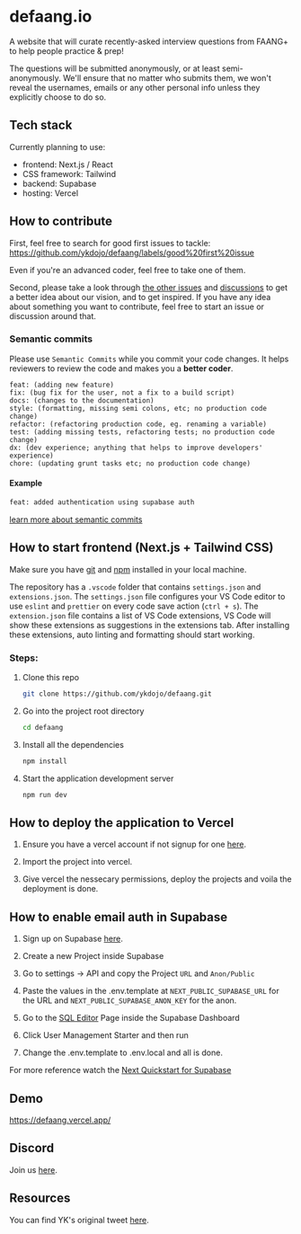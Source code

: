 # defaang.io

A website that will curate recently-asked interview questions from FAANG+ to help people practice &amp; prep!

The questions will be submitted anonymously, or at least semi-anonymously. We'll ensure that no matter who submits them, we won't reveal the usernames, emails or any other personal info unless they explicitly choose to do so.

## Tech stack

Currently planning to use:

- frontend: Next.js / React
- CSS framework: Tailwind
- backend: Supabase
- hosting: Vercel

## How to contribute

First, feel free to search for good first issues to tackle: https://github.com/ykdojo/defaang/labels/good%20first%20issue

Even if you're an advanced coder, feel free to take one of them.

Second, please take a look through [the other issues](https://github.com/ykdojo/defaang/issues) and [discussions](https://github.com/ykdojo/defaang/discussions) to get a better idea about our vision, and to get inspired. If you have any idea about something you want to contribute, feel free to start an issue or discussion around that.

### Semantic commits

Please use `Semantic Commits` while you commit your code changes. It helps reviewers to review the code and makes you a **better coder**.

```feat: (new feature for the user, not a new feature for build script)
feat: (adding new feature)
fix: (bug fix for the user, not a fix to a build script)
docs: (changes to the documentation)
style: (formatting, missing semi colons, etc; no production code change)
refactor: (refactoring production code, eg. renaming a variable)
test: (adding missing tests, refactoring tests; no production code change)
dx: (dev experience; anything that helps to improve developers' experience)
chore: (updating grunt tasks etc; no production code change)
```

#### Example

```bash
feat: added authentication using supabase auth
```

[learn more about semantic commits](https://www.conventionalcommits.org/en/v1.0.0/)

## How to start frontend (Next.js + Tailwind CSS)

Make sure you have [git](https://git-scm.com/) and [npm](https://docs.npmjs.com/cli/init) installed in your local machine.

The repository has a `.vscode` folder that contains `settings.json` and `extensions.json`. The `settings.json` file configures your VS Code editor to use `eslint` and `prettier` on every code save action (`ctrl + s`). The `extension.json` file contains a list of VS Code extensions, VS Code will show these extensions as suggestions in the extensions tab. After installing these extensions, auto linting and formatting should start working.

### Steps:

1. Clone this repo

   ```sh
   git clone https://github.com/ykdojo/defaang.git
   ```

2. Go into the project root directory

   ```sh
   cd defaang
   ```

3. Install all the dependencies

   ```sh
   npm install
   ```

4. Start the application development server

   ```sh
   npm run dev
   ```

## How to deploy the application to Vercel

1. Ensure you have a vercel account if not signup for one [here](https://vercel.com/).

2. Import the project into vercel.

3. Give vercel the nessecary permissions, deploy the projects and voila the deployment is done.

## How to enable email auth in Supabase

1. Sign up on Supabase [here](https://supabase.com/).

2. Create a new Project inside Supabase

3. Go to settings -> API and copy the Project `URL` and `Anon/Public`

4. Paste the values in the .env.template at `NEXT_PUBLIC_SUPABASE_URL` for the URL and `NEXT_PUBLIC_SUPABASE_ANON_KEY` for the anon.

5. Go to the [SQL Editor](https://app.supabase.com/project/_/sql) Page inside the Supabase Dashboard

6. Click User Management Starter and then run

7. Change the .env.template to .env.local and all is done.

For more reference watch the [Next Quickstart for Supabase](https://supabase.com/docs/guides/with-nextjs)

## Demo

https://defaang.vercel.app/

## Discord

Join us [here](https://discord.gg/aJp6Fypb).

## Resources

You can find YK's original tweet [here](https://twitter.com/ykdojo/status/1557611357251350528).
